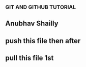 ### GIT AND GITHUB TUTORIAL

## Anubhav Shailly

## push this file then after

## pull this file 1st
